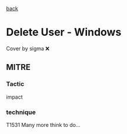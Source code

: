 [back](../index.md)
# Delete User - Windows
Cover by sigma :x: 
## MITRE
### Tactic
impact
### technique
T1531
Many more think to do...